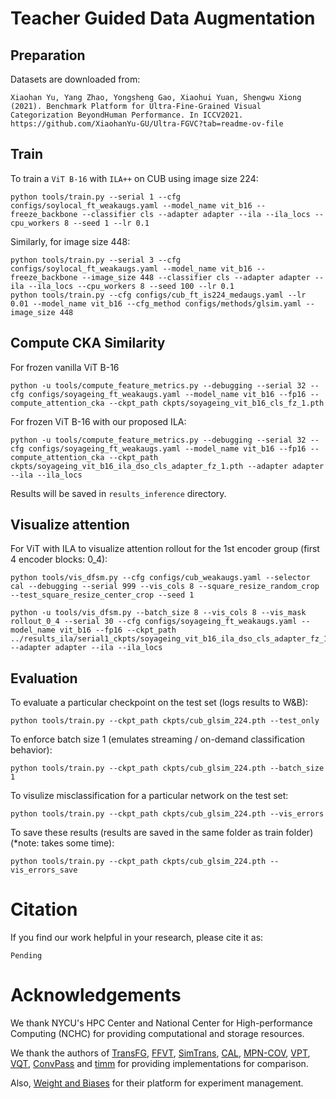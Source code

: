 # Teacher Guided Data Augmentation

## Preparation

Datasets are downloaded from:
```
Xiaohan Yu, Yang Zhao, Yongsheng Gao, Xiaohui Yuan, Shengwu Xiong (2021). Benchmark Platform for Ultra-Fine-Grained Visual Categorization BeyondHuman Performance. In ICCV2021.
https://github.com/XiaohanYu-GU/Ultra-FGVC?tab=readme-ov-file
```


## Train

To train a `ViT B-16` with `ILA++` on CUB using image size 224:

```
python tools/train.py --serial 1 --cfg configs/soylocal_ft_weakaugs.yaml --model_name vit_b16 --freeze_backbone --classifier cls --adapter adapter --ila --ila_locs --cpu_workers 8 --seed 1 --lr 0.1
```

Similarly, for image size 448:
```
python tools/train.py --serial 3 --cfg configs/soylocal_ft_weakaugs.yaml --model_name vit_b16 --freeze_backbone --image_size 448 --classifier cls --adapter adapter --ila --ila_locs --cpu_workers 8 --seed 100 --lr 0.1
python tools/train.py --cfg configs/cub_ft_is224_medaugs.yaml --lr 0.01 --model_name vit_b16 --cfg_method configs/methods/glsim.yaml --image_size 448
```


## Compute CKA Similarity

For frozen vanilla ViT B-16
```
python -u tools/compute_feature_metrics.py --debugging --serial 32 --cfg configs/soyageing_ft_weakaugs.yaml --model_name vit_b16 --fp16 --compute_attention_cka --ckpt_path ckpts/soyageing_vit_b16_cls_fz_1.pth
```

For frozen ViT B-16 with our proposed ILA:

```
python -u tools/compute_feature_metrics.py --debugging --serial 32 --cfg configs/soyageing_ft_weakaugs.yaml --model_name vit_b16 --fp16 --compute_attention_cka --ckpt_path ckpts/soyageing_vit_b16_ila_dso_cls_adapter_fz_1.pth --adapter adapter --ila --ila_locs
```

Results will be saved in `results_inference` directory.


## Visualize attention

For ViT with ILA to visualize attention rollout for the 1st encoder group (first 4 encoder blocks: 0_4):

```
python tools/vis_dfsm.py --cfg configs/cub_weakaugs.yaml --selector cal --debugging --serial 999 --vis_cols 8 --square_resize_random_crop --test_square_resize_center_crop --seed 1

python -u tools/vis_dfsm.py --batch_size 8 --vis_cols 8 --vis_mask rollout_0_4 --serial 30 --cfg configs/soyageing_ft_weakaugs.yaml --model_name vit_b16 --fp16 --ckpt_path ../results_ila/serial1_ckpts/soyageing_vit_b16_ila_dso_cls_adapter_fz_1.pth --adapter adapter --ila --ila_locs
```



## Evaluation

To evaluate a particular checkpoint on the test set (logs results to W&B):

```
python tools/train.py --ckpt_path ckpts/cub_glsim_224.pth --test_only
```

To enforce batch size 1 (emulates streaming / on-demand classification behavior):
```
python tools/train.py --ckpt_path ckpts/cub_glsim_224.pth --batch_size 1
```

To visulize misclassification for a particular network on the test set:

```
python tools/train.py --ckpt_path ckpts/cub_glsim_224.pth --vis_errors
```

To save these results (results are saved in the same folder as train folder) (*note: takes some time):

```
python tools/train.py --ckpt_path ckpts/cub_glsim_224.pth --vis_errors_save
```


# Citation
If you find our work helpful in your research, please cite it as:
```
Pending
```

# Acknowledgements
We thank NYCU's HPC Center and National Center for High-performance Computing (NCHC) for providing computational and storage resources. 

We thank the authors of [TransFG](https://github.com/TACJu/TransFG), [FFVT](https://github.com/Markin-Wang/FFVT), [SimTrans](https://github.com/PKU-ICST-MIPL/SIM-Trans_ACMMM2022), [CAL](https://github.com/raoyongming/CAL), [MPN-COV](https://github.com/jiangtaoxie/MPN-COV), [VPT](https://github.com/KMnP/vpt), [VQT](https://github.com/andytu28/VQT), [ConvPass](https://github.com/JieShibo/PETL-ViT/tree/main/convpass) and [timm](https://github.com/huggingface/pytorch-image-models/) for providing implementations for comparison.

Also, [Weight and Biases](https://wandb.ai/) for their platform for experiment management.
 
